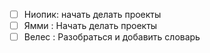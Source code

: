 - [ ] Ниопик: начать делать проекты 
- [ ] Ямми    : Начать делать проекты 
- [ ] Велес    : Разобраться и добавить словарь